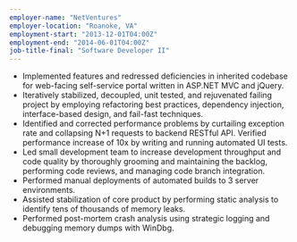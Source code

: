 ```yaml
---
employer-name: "NetVentures"
employer-location: "Roanoke, VA"
employment-start: "2013-12-01T04:00Z"
employment-end: "2014-06-01T04:00Z"
job-title-final: "Software Developer II"
---
```


- Implemented features and redressed deficiencies in inherited codebase for web-facing self-service portal written in ASP.NET MVC and jQuery.
- Iteratively stabilized, decoupled, unit tested, and rejuvenated failing project by employing refactoring best practices, dependency injection, interface-based design, and fail-fast techniques.
- Identified and corrected performance problems by curtailing exception rate and collapsing N+1 requests to backend RESTful API. Verified performance increase of 10x by writing and running automated UI tests.
- Led small development team to increase development throughput and code quality by thoroughly grooming and maintaining the backlog, performing code reviews, and managing code branch integration.
- Performed manual deployments of automated builds to 3 server environments.
- Assisted stabilization of core product by performing static analysis to identify tens of thousands of memory leaks.
- Performed post-mortem crash analysis using strategic logging and debugging memory dumps with WinDbg.